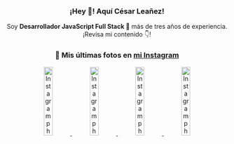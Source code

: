 <div align="center">

<h3>¡Hey 👋! Aquí César Leañez!</h3>

<p>Soy <strong>Desarrollador JavaScript Full Stack 🚀</strong> más de tres años de experiencia.<br />¡Revisa mi contenido 👇!</p>

### 📸 Mis últimas fotos en [mi Instagram](https://instagram.com/cesarsoftware.dev)


<a href='https://instagram.com/p/DKcTQWgxLum' target='_blank'>
  <img width='20%' src='https://instagram.fcmn2-1.fna.fbcdn.net/v/t51.2885-15/503849034_17919602952097059_4092165478866362923_n.jpg?stp=dst-jpg_e35_tt6&efg=eyJ2ZW5jb2RlX3RhZyI6IkZFRUQuaW1hZ2VfdXJsZ2VuLjE0NDB4MTQ0NS5zZHIuZjc1NzYxLmRlZmF1bHRfaW1hZ2UifQ&_nc_ht=instagram.fcmn2-1.fna.fbcdn.net&_nc_cat=103&_nc_oc=Q6cZ2QFU7Lo5vSOVYx8Ey4wSdj67GPCBlflqFb5xTuWvloMNz-xQBdnZ1l9xWSeN9DDHt9g&_nc_ohc=nNVMJCDS8VoQ7kNvwFJn0oD&_nc_gid=SbS-VkESizlgS8se8xFSHw&edm=ACWDqb8BAAAA&ccb=7-5&ig_cache_key=MzY0Njg3NDQ4NDgzMDY4MjAyMg%3D%3D.3-ccb7-5&oh=00_AfQFUes6_PPbjcFTFSYHuVDODQc6_H1EpSjBSpjPmZMCAg&oe=68778465&_nc_sid=ee9879' alt='Instagram photo' />
</a>
<a href='https://instagram.com/p/DKcTCZnuO-S' target='_blank'>
  <img width='20%' src='https://scontent.cdninstagram.com/v/t51.75761-15/503168549_17919602796097059_3346483577265803486_n.jpg?stp=dst-jpg_e15_tt6&_nc_cat=105&ig_cache_key=MzY0Njg3MzUyNjA5NTkwMDU2Mg%3D%3D.3-ccb1-7&ccb=1-7&_nc_sid=58cdad&efg=eyJ2ZW5jb2RlX3RhZyI6InhwaWRzLjE5MTZ4MTA3OC5zZHIifQ%3D%3D&_nc_ohc=5t3eoqjwUZcQ7kNvwEAE2b3&_nc_oc=AdmFxF8svdDVTH7cB-_e4Ptk0EXAeuxqgxBjtshmstPCnM3fs0qYjth5HxsXkJgwcnA&_nc_ad=z-m&_nc_cid=0&_nc_zt=23&_nc_ht=scontent.cdninstagram.com&_nc_gid=SbS-VkESizlgS8se8xFSHw&oh=00_AfTjtofIpnK1NGKd6bJAuYor_0oWmGzGJudTmmRuQRhTYw&oe=68778AE3' alt='Instagram photo' />
</a>
<a href='https://instagram.com/p/DIt9Oknp-PZ' target='_blank'>
  <img width='20%' src='https://instagram.fcmn2-1.fna.fbcdn.net/v/t51.2885-15/491444712_17914409433097059_55076089485466172_n.jpg?stp=dst-jpg_e35_tt6&efg=eyJ2ZW5jb2RlX3RhZyI6IkZFRUQuaW1hZ2VfdXJsZ2VuLjU1MngzNDEuc2RyLmY3NTc2MS5kZWZhdWx0X2ltYWdlIn0&_nc_ht=instagram.fcmn2-1.fna.fbcdn.net&_nc_cat=103&_nc_oc=Q6cZ2QFU7Lo5vSOVYx8Ey4wSdj67GPCBlflqFb5xTuWvloMNz-xQBdnZ1l9xWSeN9DDHt9g&_nc_ohc=Xv4dJIC9vfkQ7kNvwHBixEY&_nc_gid=SbS-VkESizlgS8se8xFSHw&edm=ACWDqb8BAAAA&ccb=7-5&ig_cache_key=MzYxNTgxNTM1ODA3ODI0Nzg5Nw%3D%3D.3-ccb7-5&oh=00_AfQg6biErkwix8jNeeNAgmPOwfDPknkEGEi1TyBryfj1MQ&oe=6877786B&_nc_sid=ee9879' alt='Instagram photo' />
</a>
<a href='https://instagram.com/p/DICt8_ruj1K' target='_blank'>
  <img width='20%' src='https://scontent.cdninstagram.com/v/t51.71878-15/487811720_2261442050918393_7784971145546330846_n.jpg?stp=dst-jpg_e15_tt6&_nc_cat=104&ig_cache_key=MzYwMzY0NDc1NTQ5MDc4MjUzOA%3D%3D.3-ccb1-7&ccb=1-7&_nc_sid=58cdad&efg=eyJ2ZW5jb2RlX3RhZyI6InhwaWRzLjY0MHgxMTU2LnNkciJ9&_nc_ohc=cRiVt8M6_IsQ7kNvwEVBh0r&_nc_oc=AdnghkdSPKPhkaJ-xGew1w3MsMxnmv8UtX0J9GJs9Y6W5C96eJfcw7YE3gQ_FELkQSY&_nc_ad=z-m&_nc_cid=0&_nc_zt=23&_nc_ht=scontent.cdninstagram.com&_nc_gid=SbS-VkESizlgS8se8xFSHw&oh=00_AfTscaGZrpS5Nbp4SibQsinRW_9y4B71ekoGyWgWJGqDSw&oe=68779D64' alt='Instagram photo' />
</a>

</div>
